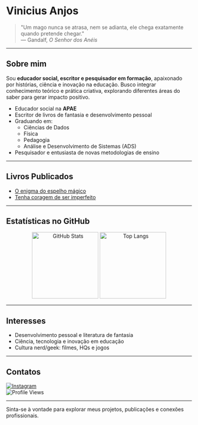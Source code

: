 # Vinicius Anjos

> "Um mago nunca se atrasa, nem se adianta, ele chega exatamente quando pretende chegar."  
> — Gandalf, *O Senhor dos Anéis*

---

## Sobre mim
Sou **educador social, escritor e pesquisador em formação**, apaixonado por histórias, ciência e inovação na educação. Busco integrar conhecimento teórico e prática criativa, explorando diferentes áreas do saber para gerar impacto positivo.  

- Educador social na **APAE**  
- Escritor de livros de fantasia e desenvolvimento pessoal  
- Graduando em:
  - Ciências de Dados  
  - Física  
  - Pedagogia  
  - Análise e Desenvolvimento de Sistemas (ADS)  
- Pesquisador e entusiasta de novas metodologias de ensino  

---

## Livros Publicados
- [O enigma do espelho mágico](https://loja.uiclap.com/titulo/ua35763/)  
- [Tenha coragem de ser imperfeito](https://loja.uiclap.com/titulo/ua38531/) 


  
---
## Estatísticas no GitHub
<div align="center">
  <img src="https://github-readme-stats.vercel.app/api?username=vanjosa&show_icons=true&theme=radical" alt="GitHub Stats" height="180em"/>
  <img src="https://github-readme-stats.vercel.app/api/top-langs/?username=vanjosa&layout=compact&theme=radical" alt="Top Langs" height="180em"/>
</div>

---

## Interesses
- Desenvolvimento pessoal e literatura de fantasia  
- Ciência, tecnologia e inovação em educação  
- Cultura nerd/geek: filmes, HQs e jogos

---

## Contatos
[![Instagram](https://img.shields.io/badge/-Instagram-E4405F?style=for-the-badge&logo=instagram&logoColor=white)](https://www.instagram.com/ovinianjos/)  
![Profile Views](https://komarev.com/ghpvc/?username=vanjosa&label=Visualizações&color=blueviolet&style=flat-square)

---

Sinta-se à vontade para explorar meus projetos, publicações e conexões profissionais.
